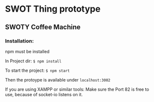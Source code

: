 # SWOT Thing prototype
## SWOTY Coffee Machine

### Installation:
npm must be installed

In Project dir: `$ npm install`

To start the project: 
`$ npm start`

Then the protoype is available under `localhost:3002`

If you are using XAMPP or similar tools: Make sure the Port 82 is free to use, because of socket-io listens on it. 

